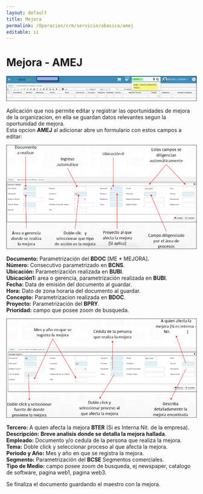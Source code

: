 ```yaml
---  
layout: default  
title: Mejora  
permalink: /Operacion/crm/servicio/abasica/amej  
editable: si  
---  
```


# Mejora - AMEJ   

![](amej1.png)  

Aplicación que nos permite editar y registrar las oportunidades de mejora de la organizacion, en ella se guardan datos relevantes segun la oportunidad de mejora.   
Esta opcion **AMEJ** al adicionar abre un formulario con estos campos a editar:  

![](amej2.png)  

**Documento:**  Parametrización del **BDOC** [ME * MEJORA].  
**Número:**  Consecutivo parametrizado en **BCNS**.  
**Ubicación:**  Parametrización realizada en **BUBI**.  
**Ubicación1:**  area o gerencia, parametrización realizada en **BUBI**.  
**Fecha:** Data de emisión del documento al guardar.  
**Hora:** Dato de zona horaria del documento al guardar.  
**Concepto:**  Parametrizacion realizada en **BDOC**.  
**Proyecto:**  Parametrización del **BPRY**.   
**Prioridad:** campo que posee zoom de busqueda.  

![](amej3.png)  

**Tercero:** A quien afecta la mejora **BTER** (Si es Interna Nit. de la empresa).  
**Descripción:** **Breve analisis donde se detalla la mejora hallada**.  
**Empleado:** Documento y/o cedula de la persona que realiza la mejora.  
**Tema:** Doble click y seleccionar proceso al que afecta la mejora.  
**Periodo y Año:** Mes y año en que se registra la mejora.  
**Segmento:** Parametrización del **BCSE** Segmentos comerciales.  
**Tipo de Medio:** campo posee zoom de busqueda, ej newspaper, catalogo de software, pagina web1, pagina web3.  
  
Se finaliza el documento guardando el maestro con la mejora.  







